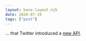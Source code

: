 ```yaml
---
layout: base-layout.njk
date: 2020-07-19
tags: ["post"]
---
```


... that Twitter introduced a [new API](https://blog.twitter.com/developer/en_us/topics/tools/2020/introducing_new_twitter_api.html).
